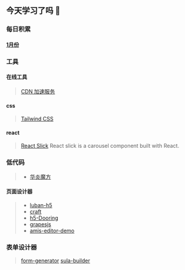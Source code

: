 ## 今天学习了吗 :monocle_face:

### 每日积累

#### [1月份](./2021/1/1.md)

### 工具

#### 在线工具

> [CDN 加速服务](https://www.bootcdn.cn/)

#### css

> [Tailwind CSS](https://www.tailwindcss.cn/)

#### react

> [React Slick](https://react-slick.neostack.com/docs/get-started/)
React slick is a carousel component built with React.

### 低代码
>
> - [华炎魔方](<https://www.steedos.com/cn/>)

#### 页面设计器
>
> - [luban-h5](https://github.com/ly525/luban-h5)
> - [craft](https://github.com/prevwong/craft.js)
> - [h5-Dooring](https://github.com/MrXujiang/h5-Dooring)
> - [grapesjs](https://github.com/artf/grapesjs)
> - [amis-editor-demo](https://github.com/fex-team/amis-editor-demo)

### 表单设计器

> [form-generator](https://github.com/JakHuang/form-generator)
> [sula-builder](https://build.sula.now.sh/#/)
